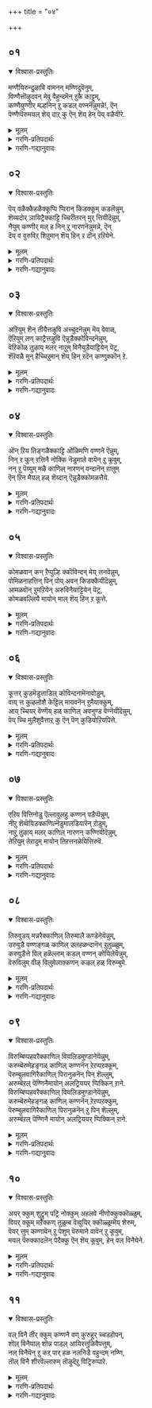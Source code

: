 +++
title = "०४"

+++

## ०१
<details open><summary>विश्वास-प्रस्तुतिः</summary>

मण्णैयिरुन्दुऴावि वामनन् मण्णिदुवॆनुम्,  
विण्णैत्तॊऴुदवन् मेवु वैहुन्दमॆन् ऱुकै काट्टुम्,  
कण्णैयुण्णीर् मल्हनिन् ऱु कडल् वण्ननॆन्नुमन्ने\!, ऎन्   
पॆण्णैप्पॆरुमयल् शॆय् दाऱ् कु ऎन् शॆय् हेन् पॆय् वळैयीरे.
</details>

<details><summary>मूलम्</summary>

मण्णैयिरुन्दुऴावि वामनन् मण्णिदुवॆनुम्,  
विण्णैत्तॊऴुदवन् मेवु वैहुन्दमॆन् ऱुकै काट्टुम्,  
कण्णैयुण्णीर् मल्हनिन् ऱु कडल् वण्ननॆन्नुमन्ने\!, ऎन्   
पॆण्णैप्पॆरुमयल् शॆय् दाऱ् कु ऎन् शॆय् हेन् पॆय् वळैयीरे.
</details>

<details><summary>गरणि-प्रतिपदार्थः</summary>

मण्णै = भूमियन्नु, इरुन्दु = बग्गि, तुऴावि = सवरि \(कैयिन्द\), वामनन् मण् इदु = इदु वामनन भूमि, ऎन्नुम् = ऎन्नुत्ताळॆ, विण्णै = आकाशक्कॆ, तॊऴुदु = कैमुगिदु, अवन् मेवु = अवनु नित्यवास माडुव, वैहुन्दम् ऎन् ऱु = वैकुण्ठ ऎन्दु, कैकाट्टुम् = तोरिसुत्ताळॆ \(कैचाचि\), कण्णै = कण्णन्नु, उळ् नीर् = ऒळगिन नीरु, मल् ह निन् ऱु = उक्कि हरियुवन्तॆ निन्तिरलु, कडल् वण्णन् ऎन्नुम् = कडलिन बण्णदवनु ऎन्नुत्ताळॆ, अन्ने = तायन्दिरे, ऎन् पॆण्णै = नन्न मगळन्नु \(मगळिगॆ\) पॆरुमयल् शॆय् दा ऱ् कु = दॊड्ड हुच्चियन्नु माडिदवरिगॆ, \(दॊड्ड हुच्चु हिडिसिदवरिगॆ\), ऎन् शॆय् हेन् = एनु माडलि, पॆय् वळैयीरे = कैयल्लि बळॆयन्नु धरिसिरुववरे. 
</details>

<details><summary>गरणि-गद्यानुवादः</summary>

बग्गि भूमियन्नु कैयिन्द सवरि, ’इदु वामनन भूमि’ ऎन्नुत्ताळॆ, आकाशक्कॆ कैमुगिद, अत्त कडॆ कैमाडि तोरिसुत्ता, ’अवनु नित्यवास माडुव वैकुण्ठ’ ऎन्नुत्ताळॆ. कण्णल्लि उक्किहरियुवन्तॆ नीरु निन्तिरलु, ’कडल् वण्ण’ ऎन्नुत्ताळॆ. कैयल्लि बळॆयन्नु धरिसिरुववरे, नन्न मगळिगॆ दॊड्ड हुच्चु हिडिसिदवरिगॆ एनु माडलि? 

ई तिरुवाय् मॊऴियल्लि आळ्वाररु मत्तॆ ’नायकि’ आगिद्दारॆ. तन्न नायकनन्नु कुरितु बगॆबगॆयागि स्मरिसुत्ताळॆ. कण्णॆदुरल्लि अवळिगॆ कण्डु बन्द याव होलुव वस्तुवादरू अवन \(भगवन्तन\) नॆनपन्नु मूडिसुत्तदॆ. 

नायकिय विचित्रवर्तनॆयन्नु कण्डु अवळ ’तायि’ \(नायकिगॆ ऒब्ब तायियिद्दाळॆम्ब भावनॆ\) मरुगुत्ताळॆ. तन्न मगळु ऎल्ला हॆङ्गळन्तॆ प्रापञ्चिक सुखदत्त योचनॆयन्नु हरिसुवुदिल्लवल्ल\! अप्रापञ्चिक रीतियल्लि अवळु नडॆदुकॊळ्ळुत्तिद्दाळल्ल\! अवळ आशॆपूर्णगॊळ्ळुवुदिल्लवल्ल\! ऎम्ब ई व्यथॆयन्नु आ”तायि’ इतर तायन्दिरॊडनॆ हेळिकॊण्डु विलपिसुत्ताळॆ. भगवद्विषयिक भावनॆगळिन्द तुम्बिद ई तिरुवाय् मॊऴि स्वारस्यपूर्णवागिदॆ. 

“मण्णैयिरुन्दु तुळावि वामनन् मण् ऎन्नुम्” – “नन्न मगळु नॆलवन्नु कैयिन्द सवरुत्ता, अदर बगॆगॆ विश्वासवन्नु तोरिसुत्ता, ’इदु वामन नॆल’ ऎन्नुत्ताळॆ”. इल्लि, वामन त्रिविक्रमावतारगळ भगवन्तन अद्भुतलीलॆयन्नु नॆनपिगॆ तरुत्तदॆ. दिव्यसुन्दरनाद वामनवटुवागि बलिचक्रवर्तिय यागशालॆगॆ भगवन्तनु बन्द. तन्न हॆज्जॆयल्लि मूरु हॆज्जॆगळ नॆलवन्नु बेडिद. दानवन्नु बलियिन्द पडॆदुकॊण्ड कूडले स्वामियु त्रिविक्रमनागि बॆळॆद. तन्न ऒन्दु हॆज्जॆयन्नु भूमिय तुम्ब विस्तरिसि, ’इदो ऒन्दु हॆज्जॆ आयितु’ ऎन्द. अन्दिनिन्द भूमियु भगवन्तन स्वत्ते ऎम्ब सत्यवन्नु तोरिसिकॊट्ट. 

“विण्णैत्तॊऴुदु अवन् मेवु वैहुन्दम् ऎन् ऱु कैकाट्टुवन्” ’नन्न मगळु आकाशक्कॆ कैमुगिदु, अत्त कडॆ कैचाचि, “अदु अवनिरुव वैकुण्ठ” ऎन्नुत्ताळॆ. भूमियू आकाशवू भगवन्तन सृष्टियाद पञ्चभूतगळन्नु सूचिसुवुदु. पञ्चभूतगळिन्दले जगत्तिन ऎल्ला वस्तुगळु सृष्टियादवु. ’नायकि’यू अष्टे\! ’नानू अवन सृष्टिये, अवन स्वत्ते’ ऎन्दु अवळ भावनॆ इरबहुदु. आकाशद दिक्किनल्ले, ऎन्दरॆ, मेलण दिक्किनल्लि ’परमपद’विदॆयॆन्नुत्तारॆ. ’नायकि’गॆ अदर नॆनपु बन्दिरबेकु. तानु तन्न प्रियनॊडनॆ सेरि आनन्दिसुव स्थळवे वैकुण्ठ \(परमपद\) ऎन्दु अवळ मनस्सिगॆ बन्दिरबेकु. अरितु, इल्लि परमपदद स्मरणॆ इदॆ. 

कण्णैयुण्णीर् मल् ह निन् ऱु कडल् वण्णनॆन्नुम्” – अवळु”कडल् वण्ण’ ऎन्दु तन्न नायकनन्नु स्मरिसिकॊळ्ळुत्ताळॆ. अवन नॆनपु बन्दागलॆल्ला, अवनन्नु स्मरिसिकॊण्डागलॆल्ला, अवळ कण्णुगळल्लि नीरु तुम्बि तुळुकुत्तदॆ. ऎष्टु बगॆयल्लि भगवन्तनन्नु कुरितु चिन्तिसिदरू अवन कृपॆ तनगॆ उण्टागलिल्लवल्ल ऎन्दु अवळ कॊरगु. अदन्नु सूचिसुवुदु आ कण्णीरु. 

तायि हेळुत्ताळॆ- कैगळल्लि बळॆगळन्नु धरिसिदवरे \(ऎन्दरॆ, सौभाग्यवतियरागि मक्कळन्नु पडॆदु संसारनडॆसुत्ता, जीवनद कष्टसुखगळन्नू दुःखसङ्कटगळन्नू अनुभविसि अरितवरु – इतर मातॆयरु\) नन्न मगळिगॆ बलवाद हुच्चु हिडिदिदॆ. अदु भगवद्विषयवाद हुच्चु, कण्डिरा\! अवळु नॆलवन्नु सवरुत्ता ’इदु वामनन नॆल’ ऎन्नुत्ताळॆ. आकाशक्कॆ कैमुगिदु, कैचाचि, ’अदु अवन परमपद’ ऎन्नुत्ताळॆ. अवन तिरुनामगळन्नु स्मरिसुत्ता, अवळ कण्णुगळल्लि नीरु तुम्बि तुळुकुत्तदॆ. हीगॆ, अवळिगॆ व्यामोहद हुच्चन्नु हिडिसिदवन विषयदल्लि नानेनु माडलि? 

पाशुरद उद्दक्कू भक्तिभाववन्नु हेळुत्तदॆ. उत्कटवागि भक्तियुळ्ळवनु ऒन्दु बगॆय ’हुच्चने’, अवनदु ’भक्तिय हुच्चु’ –’भगवन्तन हुच्चु’.

भगवन्तनु नमगॆ नीडिरुव ऎल्ला सौकार्यगळिगू नावु कृतज्ञरागि, अवनिगॆ नम्रतॆयिन्द ऎरगुत्ता, अवनन्नु ऎडॆबिडदन्तॆ स्मरिसुत्तिरुवुदे अवनल्लि भक्तिमाडुव रीति- ऎन्दु सूचिसलागिदॆ.
</details>


## ०२
<details open><summary>विश्वास-प्रस्तुतिः</summary>

पॆय् वळैक्कैहळैक्कूप्पि प्पिरान् किडक्कूम् कडलॆन्नुम्,  
शॆय्यदोर् ञायिट्रैक्काट्टि च्चिरीतरन् मुर् त्तियीदॆन्नुम्,  
नैयुम् कण्णीर् मल् ह निन् ऱु नारणनॆन्नुमन्ने, ऎन्  
दॆय् व वुरुविऱ् शिऱुमान् शॆय् हिन् ऱ दॊन् ऱऱियेने.
</details>

<details><summary>मूलम्</summary>

पॆय् वळैक्कैहळैक्कूप्पि प्पिरान् किडक्कूम् कडलॆन्नुम्,  
शॆय्यदोर् ञायिट्रैक्काट्टि च्चिरीतरन् मुर् त्तियीदॆन्नुम्,  
नैयुम् कण्णीर् मल् ह निन् ऱु नारणनॆन्नुमन्ने, ऎन्  
दॆय् व वुरुविऱ् शिऱुमान् शॆय् हिन् ऱ दॊन् ऱऱियेने.
</details>

<details><summary>गरणि-प्रतिपदार्थः</summary>

पॆय् वळैक्कै = तॊट्ट बळॆगळ कैगळन्नु, कूप्पि = जोडिसि \(अञ्जलि माडि\), पिरान् = परमोपकारियु, किडक्कूम् = पवडिसुव, कडल् = कडलु, ऎन्नुम् = ऎन्नुत्ताळॆ, शॆय्यदु = सुन्दरवाद \(कॆम्बण्णद\), ओर् = साटियिल्लद, ञायिट्रै काट्टि = सूर्यनन्नु तोरिसि, शिरीतरन् मूर् त्ति = श्रीधरन मूर्तियु, ईदु ऎन्नुम् = इदे ऎन्नुत्ताळॆ, नैयुम् = बाडि होगुत्ताळॆ \(कॊरगुत्ताळॆ\), कृशहॊन्दुत्ताळॆ, कण् नीर् मल् हि = कण्णल्लि तुळुकुवन्तॆ नीरु निन्तु, नारणन् ऎन्नुम् = नार्‍आयण, ऎन्नुत्ताळॆ, अन्ने = तायन्दिरॆ, ऎन् दॆय् वम् = नन्न देवतॆये आदवळु, उरुविल् = रूपदल्लि शिरुमान् = ऎळॆयहरॆयद जिङ्कॆयन्तिरुववळु, शॆय् हिन् ऱदु = माडुत्तिरुवुदु, ऒन् ऱु = स्वल्पवू, अऱियेने = तिळिदुकॊळ्ळलारॆनल्ल. 
</details>

<details><summary>गरणि-गद्यानुवादः</summary>

तॊट्ट बळॆगळ कैगळन्नु जोडिसि, अञ्जलिमाडि, ’परमोपकारियु पवडिसुव कडलु’ ऎन्नुत्ताळॆ. सुन्दरवाद कॆम्बण्णद सूर्यनन्नु तोरिसि, श्रीधरनमूर्ति इदे ऎन्नुत्ताळॆ. बाडि कृशगॊळ्ळुत्ताळॆ, कण्णल्लि तुळुकुवन्तॆ नीरु निल्ललु, नारायण ऎन्नुत्ताळॆ, तायन्दिरे, नन्न देवतॆये अवळु, रूपदल्लि, ऎळॆय हरॆयद जिङ्कॆयन्तॆ इरुववळु माडुत्तिरुवुदु स्वल्पवू अरियलारॆनल्ल\!

हिन्दिन पाशुरद विषयवन्नु इल्लि मुन्दुवरिसलागिदॆ. 

तायि हेळुत्ताळॆ- मातॆयरे, नन्न मगळु पाल्गडलन्नु स्मरिसिदाग, परमभक्तियिन्द कैमुगियुत्ताळॆ. ’परमोपकारियाद भगवन्तनु अनन्तनन्नु हासुगॆयागि माडिकॊण्डु पवडिसुव स्थळ अदु’ ऎन्नुत्ताळॆ. अवन दिव्यमङ्गळ विग्रहवन्नु अदु नॆनपिगॆ तरुत्तदॆयेनो\! तन्न नायकनिगागि बाडि बसवळियुत्ताळॆ. ’नारायण’ ऎन्दु मुन्तागि अवन नामवन्नु नॆनॆयुवागलॆल्ला अवळ कण्णुगळल्लि नीरु तुम्बि तुळुकुत्तदॆ. रूपदल्लि अवळु देवतॆयॆ\! जिङ्कॆय कण्णुगळन्तिरुव अवळ कण्णुगळे साकु, अवळ सॊबगन्नु हॆच्चिसुवुदक्कॆ. इन्थ ऎळॆय हरॆयद हुडुगियु माडुत्तिरुवुदु एनॆन्दागलि, एकॆ अवळु हागॆ ऎन्दागलि ननगॆ स्वल्पवू अर्थवागुवुदिल्लवल्ल\! 

भक्तन नडॆ, नुडि ऎल्लवू विलक्षण. प्रापञ्चिकदल्लि इळिय मुळुगिदवरिगॆ भक्तन रीति अर्थवागुवुदादरू हेगॆ? 

भगवन्तनन्नु नॆनपिगॆ तरुव विषयगळागलि, वस्तुगळागलि भक्तनिगॆ प्रियवादवु. अवुगळन्नु नोडि आनन्दिसुत्ता, अवुगळन्नु कुरितु हेळुत्ता, कीर्तिसुत्ता भक्तनु काल कळॆयुवुदु.
</details>


## ०३
<details open><summary>विश्वास-प्रस्तुतिः</summary>

अऱियुम् शॆन् तीयैत्तऴुवि अच्चुदनॆन्नुम् मॆय् वेवाळ्,  
ऎऱियुम् तण् काट्रैत्तऴुवि ऎन्नुडैक्कोविन्दनॆन्नुम्,  
वॆऱिकॊळ् तुऴाय् मलर् नाऱुम् विनैयुडैयाट्टियेन् पॆट्र,  
शॆऱॆवळै मुन् हैच्चिऱुमान् शॆय् हिन् ऱदॆन् कण्णुक्कॊन् ऱे.
</details>

<details><summary>मूलम्</summary>

अऱियुम् शॆन् तीयैत्तऴुवि अच्चुदनॆन्नुम् मॆय् वेवाळ्,  
ऎऱियुम् तण् काट्रैत्तऴुवि ऎन्नुडैक्कोविन्दनॆन्नुम्,  
वॆऱिकॊळ् तुऴाय् मलर् नाऱुम् विनैयुडैयाट्टियेन् पॆट्र,  
शॆऱॆवळै मुन् हैच्चिऱुमान् शॆय् हिन् ऱदॆन् कण्णुक्कॊन् ऱे.
</details>

<details><summary>गरणि-प्रतिपदार्थः</summary>

अऱियुम् = तिळिवळिकॆगॆ बरुव, शॆम् तीयै = कॆम्पनॆय बॆङ्कियन्नु, तऴुवि = \(कैयिन्द\) सवरि, अच्चुदन् ऎन्नुम् = ’अच्युत’ ऎन्नुत्ताळॆ, मॆय् = मैयॆल्ल, वेवाळ् = बॆन्दु होगुत्तिद्दाळॆ, ऎऱयुम् = बीसुव, तण् काट्रै = तङ्गाळियन्नु, तऴुवि = सवरि, ऎन्नुडै = नन्न, कोविन्दन् ऎन्नुम् = गोविन्द ऎन्नुत्ताळॆ, वॆऱिकॊळ् = परिमळ तुम्बिद, तुऴाय् मलर् = तुलसिय हूगळु, नाऱुम् = सुवासनॆयिन्द तुम्बिरुत्तदॆ अवळल्लि, विनैयुडैयाट्टियेन् = पापगळन्नुळ्ळ नानु, पॆट्र = पडॆद, शॆऱिवळै मुन् है = तुम्बिद बळॆगळ मुङ्गैय, शिऱुमान् = ऎळॆय जिङ्कॆयन्थवळु, शॆय् हिन् ऱदु= माडुत्तिरुवुदु, ऎन् कण्णुक्कु = नन्नकण्णिगॆ, ऒन् ऱॆ = ऒन्दे? \(ऎरडे?\) 
</details>

<details><summary>गरणि-गद्यानुवादः</summary>

तिळिवळिकॆगॆ बरुव सुडुव बॆङ्कियन्नु कैयिन्द सवरुत्ता ’अच्चुत’ ऎन्नुत्ताळॆ. मैयल्लि \(ताने\) बॆन्दु होगुत्तिद्दाळॆ. बीसुव तङ्गाळियन्नु कैयिन्द सवरुत्ता ’नन्न गोविन्द’ ऎन्नुत्ताळॆ. परिमळ तुम्बिद तुलसिय हूगळु अवळल्लि सुवासनॆयिन्द तुम्बिदॆ. पापगळन्नुळ्ळ नानु पडॆद, तुम्बिद कैबळॆगळ मुङ्गैय ऎळॆय जिङ्कॆयन्थवळु माडुत्तिरुवुदु नन्न कण्णिगॆ ऒन्दे? 

’बॆङ्किगॆ सुडुवुदु स्वभाव’, ’तङ्गाळिगॆ हितवागि बीसुवुदु स्वभाव’ – आदरॆ इवु परस्पर विरुद्धवादवु. नायकिगॆ इवु ऎरडू हितवागि, भगवन्तन \(तन्न नायकिन\) नॆनपन्नु तरुत्तवॆ. 

’मॆय् वेवाळ्’ – नायकिय देह, भगव्न्तन अगलिकॆयिन्द बॆन्दु बसवळियुत्तदॆ. 

“शॆऱिवळै मुन् हैच्चिऱुमान्” – नायकिय मुङ्गैगळ तुम्ब बळॆगळु. ऎळॆय जिङ्कॆयन्तॆ अवळू तुम्ब चञ्चल विशालवू सुन्दरवू चपलतॆयन्नुळ्ळ कण्णुगळन्नुळ्ळवळु. 

“शॆय् हिन् ऱदु ऎन् कण्णुक्कु ऒन् ऱे” – अवळु माडुत्तिरुव, भगवन्तनन्नु बयसि माडुत्तिरुव, कॆलसगळु ऒन्दे ऎरडे? नन्न कण्ण मुन्दॆ ऎष्टो नडॆयुत्तिरुत्तवॆ. अवुगळन्नॆल्ला कुरितु नानु हेळलार्‍ऎनल्ल. 

तायि हेळुत्ताळॆ- सुडुव बॆङ्कि नन्न मगळिगॆ हितवागिरुत्तदॆ. अदन्नु तन्न कैयिन्द सवरुत्ता ’अच्युता’ \(नाशविल्लदवने\) ऎन्नुत्ताळॆ. बीसुव तङ्गाळियन्नु सवरुत्ता ’नन्न गोविन्द’ ऎन्नुत्ताळॆ. अवळु भगवन्तनिगॆ इष्टवाद परिमळ पूर्णवाद तुलसिय वासनॆ तुम्बिरुत्तदॆ. अवळु तन्नमुङ्गैगळल्लि तुम्ब बळॆयन्नु तॊट्टिद्दाळॆ. ऎळॆय जिङ्कॆयन्तॆ अवळु चञ्चलळागिद्दाळॆ. तायन्दिरे, नन्न कण्ण मुन्दॆ अवळु माडुव कॆलस ऒन्दे ऎरडे? अवुगळन्नु ऎष्टॆन्दु हेळलि\! भगवन्तनिगागि अवळु मैसॊरगि बाडुत्तिद्दाळल्ल.

यारु भिन्नस्वभावद वस्तुगळन्नु ऒन्दे बगॆयल्लि भाविसिकॊळ्ळूवरो अवरन्नु ’स्थितप्रज्ञ’ ऎन्नुत्तारॆ. मनस्सु अवरिगॆ निलुकडॆयल्लिरुत्तदॆ. अवरु भगवन्तनिगॆ तुम्ब समीप.
</details>


## ०४
<details open><summary>विश्वास-प्रस्तुतिः</summary>

ऒन् ऱिय तिङ्गळैक्काट्टि ऒळिमणि वण्णने ऎन्नुम्,  
निन् ऱ कुन् ऱत्तिनै नोक्कि नॆडुमाले वायॆन् ऱु कूवुम्,  
नन् ऱु पॆय्युम् मऴै काणिल् नारणन् वन्दानॆन् ऱालुम्  
ऎन् ऱिन मैयल् हळ् शॆय्दान् ऎन्नुडैक्कोमळत्तैये.
</details>

<details><summary>मूलम्</summary>

ऒन् ऱिय तिङ्गळैक्काट्टि ऒळिमणि वण्णने ऎन्नुम्,  
निन् ऱ कुन् ऱत्तिनै नोक्कि नॆडुमाले वायॆन् ऱु कूवुम्,  
नन् ऱु पॆय्युम् मऴै काणिल् नारणन् वन्दानॆन् ऱालुम्  
ऎन् ऱिन मैयल् हळ् शॆय्दान् ऎन्नुडैक्कोमळत्तैये.
</details>

<details><summary>गरणि-प्रतिपदार्थः</summary>

ऒन् ऱिय = परिपूर्णनाद, तिङ्गळै काट्टि = चन्द्रनन्नु तोरिसि, ऒळि मणि वण्णने = हॊळॆयुव नीलरत्नद बण्णदवने, ऎन्नुम् = ऎन्नुत्ताळॆ, निन् ऱ = ऎत्तरवागि निन्तिरुव, कुन् ऱत्तिनै = बॆट्टवन्नु, नोक्कि = नोडि, नॆडुमाले वा = सर्वेश्वरने बा, ऎन् ऱु कूवुम् = ऎन्दु कूगि करॆयुत्ताळॆ, नन् ऱुपॆय्युम् = चॆन्नागि सुरियुव, मऴै काणिल् = मळॆयन्नु कण्डरॆ, नारणन् = नारायणने, वन्दान् = बन्दनु, ऎन् ऱ = ऎन्दु, आलुम् = आलापिसुत्ताळॆ \(कूगुत्ताळॆ\), ऎन् ऱु = याव दिन, इनमैहळ् = इन्थ मङ्कुबूदियन्नु, शॆय् दान् = माडिदनु. ऎन्नुडै कोमळत्तैये = नन्न कोमलळादवळन्ने.
</details>

<details><summary>गरणि-गद्यानुवादः</summary>

पूर्णचन्द्रनन्नु तोरिसि ’हॊळॆयुव नीलरत्नद बण्णदवने’ ऎन्नुत्ताळॆ, ऎत्तरवागि निन्तिरुव बॆट्टवन्नुनोडि ’सर्वेश्वरने बा’ ऎन्दु कूगि करॆयुत्ताळॆ. चॆन्नागि सुरियुव मळॆयन्नु कण्डरॆ, ’नारायणने बन्दनु’ ऎन्दु आलापिसुत्ताळॆ. नन्न ई कोमलळन्नु याव दिन इन्थ मङ्कुबूदि माडिदनो? 

प्रकृतियल्लि सूर्य, चन्द्र, तारॆगळु, तम्म विलक्षणवाद हॊळपिनिन्द, मिनुगुविकॆयिन्द आकर्षकवादवु. ऎत्तरवागि निन्तिरुव बॆट्ट तन्न निलुविनिन्दले आकर्षकवादद्दु. चॆन्नागि, बिरुसागि, सुरियुव मळॆयु चेतनर मनस्सिगॆ हितवन्नू आह्लादवन्नू तरुवन्थ विलक्षणगुणवुळ्ळद्दु. चन्द्रसूर्यादिगळु भगवन्तन हॊळॆयुव स्वरूपवन्नु तोरिसिदरॆ, \(बॆळगिसिदरॆ\), ऎत्तरवाद बॆट्टवु भगवन्तन त्रिविक्रमावतारद स्वरूपवन्नु तोरिसुवुदु. सुरियुव बिरुसु मळॆ भगवन्तन पूर्णकृपॆयु तन्न सृष्टिय मेलॆ हेगॆ ऎडॆबिडदन्तॆ हरिदुबरुत्तिरुवुदु ऎम्बुदन्नु सूचिसुवुदु. हीगॆये प्रकृतियल्लि विलक्षणवागि कण्डु बरुव ऎल्ला वस्तुगळू भगवन्तन ऒन्दल्ल ऒन्दु गुणवन्नु, रूपवन्नु, स्वभाववन्नु तिळियपडिसुवुदु. आद्दरिन्द अन्थ वस्तुगळु भक्तनिगॆ तुम्ब आकर्षकवागि कण्डुबरुवुदु. 

तायि हेळुत्ताळॆ. सुकुमारियाद नन्न मगळु प्रकृतियल्लि कण्डु बरुव विलक्षण वस्तुगळु भगवन्तनन्ने नॆनपिगॆ तरुत्तवॆ ऎन्नुत्ताळॆ. पूर्णचन्द्रनन्नु नोडिदाग “हॊळॆयुव नीलरत्नद बण्णद स्वामियु अदो अल्लिद्दानॆ” ऎन्नुत्ताळॆ. ऎत्तरवागि निन्तिरुव बॆट्टवन्नु नोडिदाघ, ’सर्वरक्षकनाद भगवन्त’ ऎन्नुत्ताळॆ. चॆन्नागि सुरियुव मळॆयन्नु कण्डाग ’सर्वेश्वरनाद नारायणने परमपददिन्द इळिदु बन्दनु” ऎन्नुत्ताळॆ. हीगॆल्ला अवनिगागि आलापिसुवन्तॆ मङ्कुबूदियन्नु अवळ नायकनु अदॆन्दु चॆल्लिदनो काणॆनल्ल\!” 

भक्तनिगॆ यावुदु प्रियवो आकर्षकवो अदॆल्ल प्रापञ्चिकनिगॆ विचित्रवादद्दु. भक्तन नडॆनुडिय विषयवू अष्टॆ.
</details>


## ०५
<details open><summary>विश्वास-प्रस्तुतिः</summary>

कोमळवान् कन् ऱैप्पुल्हि क्कॊविन्दन् मेय् त्तनवॆन्नुम्,  
पोमिळनाहत्तिन् पिन् पोय् अवन् किडक्कैयीदॆन्नुम्,  
आमळवॊन् ऱुमऱियेन् अरुविनैयाट्टियेन् पॆट्र,  
कोमळवल्लियै मायोन् माल् शॆय् हिन् ऱ कूत्ते.
</details>

<details><summary>मूलम्</summary>

कोमळवान् कन् ऱैप्पुल्हि क्कॊविन्दन् मेय् त्तनवॆन्नुम्,  
पोमिळनाहत्तिन् पिन् पोय् अवन् किडक्कैयीदॆन्नुम्,  
आमळवॊन् ऱुमऱियेन् अरुविनैयाट्टियेन् पॆट्र,  
कोमळवल्लियै मायोन् माल् शॆय् हिन् ऱ कूत्ते.
</details>

<details><summary>गरणि-प्रतिपदार्थः</summary>

कोमळम् = कोमलवागि बॆळॆदिरुव \(ऎळॆय\), वान्= सुन्दरवाद, कन् ऱै = करुगळन्नु \(करुवन्नु\), पुल्हि = मैसवरि, कोविन्दन् मेय् त्तन = गोविन्दनु मेयिसिदवु, ऎन्नुम् = ऎन्नुत्ताळॆ, पोम् = हरिदुहोगुव, इळनाहत्तिन् = ऎळॆय नागद \(सर्पद\), पिन् पोय् = हिन्दॆ होगि, अवन् = अवनु \(तन्न नायकनु\), किडक्कै = पवडिसुवुदु, ईदु = इदु, ऎन्ऱाळ् = ऎन्नुत्ताळॆ, आम् = आगुव, अळवु = रीति, ऒन् ऱुम् = स्वल्पवू, अऱियेन् = तिळियॆनु, अरु विनैयाट्टियेन् = क्रूरपापगळन्नुमाडिदवळाद नानु, पॆट्र = हडॆद, कोमळम् वल्लियै= कोमलवागि बॆळॆद बळ्ळियन्नु \(बळ्ळियन्तॆ कोमलवाघि बॆळॆदवळन्नु\), मायोन् = मायगारनु \(आश्चर्यकारियु\), माल् शॆय् हिन् ऱ = मोहगॊळिसुव, कूत्ते = कुणिदाटवे. \(कुणिदाटवन्ने\). 
</details>

<details><summary>गरणि-गद्यानुवादः</summary>

कोमलवागि बॆळॆदिरुव सुन्दरवाद ऎळॆगरुवन्नुतडवि, ’गोविन्दनु मेयिसिदवु’ ऎन्नुत्ताळॆ. हरिदुहोगुव ऎळॆयनागद हिन्दॆ होगि ’अवनु \(तन्न नायकनु\) पवडिसुवुदु इदु’ ऎन्नुत्ताळॆ. आगुव रीतियन्नु स्वल्पवू अरियॆनु. क्रूरपापगळन्नु माडिदवळाद नानु हडॆद बळ्ळियन्तॆ कोमलवागि बॆळॆदवळन्नु मायगारन मोहगॊळिसुव कुणिदाटवन्ने. 

“कोमळवान् कन् ऱै पुल् हि’ कोविन्दन् मेय् त्तन’ वॆन्नुम्” – भगवन्तनु श्रीकृष्णनागि अवतरिसि, नन्दगोकुलदल्लि बॆळॆयुत्तिद्दाघ, अल्लिन गोवळ बालकरॊडगूडि, तानू दनकरुगळन्नु हिम्बालिसि, अवुगळन्नु मेयिसलु काडिगॆ होगुत्तिद्दनु. याव करुवन्नु ’नायकि’ नोडिदरू अवळिगॆ श्रीकृष्णन नॆनपु बरुत्तिद्दद्दरिन्द अदन्नु अवळु तडवि, मुद्दु माडुत्तिद्दळु. आ मूलक तन्नपरियतमनिगॆ तानु सल्लिसुव प्रेमवन्नु सूचिसुत्तिद्दळु. 

“पोमिळनाहत्तिन् पि पोय् अवन् किडक्कै ऎन् ऱाळ्” – हावु कण्णिगॆ बिद्द कूडले, अदु भगवन्तन नॆनपन्नु तरुत्तित्तु. भगवन्तनिगॆ हावु\(शेषनु\) हासुगॆयाद्दरिन्द, हावन्नु कण्डाग अदक्कू तक्क गौरववन्नु कॊडुत्ताळॆ. 

“आमळवॊण् ऱुम् अऱियेन्” – नायकिय तायि हीगॆल्ला हेळिकॊळ्ळुत्ताळॆ. तन्न ऎळॆय यौवनद मगळु चित्रविचित्रवागि वर्तिसुवुदन्नु कण्डु अवळॆन्नुत्ताळॆ, याव समयदल्लि इवळिगॆ एनागुवुदो ननगॆ तिळियदल्ल\!  

तायि हेळुत्ताळॆ- तायन्दिरे, नन्नमगळ विचित्रवर्तनॆयन्नु एनॆन्दु हेळलि. सॊम्पागि बॆळॆदिरुव ऎळॆगरुगळन्नु कण्डकूडले, अवळु अवुगळन्नु हिडिदु, कत्तु मैसवरि, मुद्दुमाडुत्ताळॆ. मत्तु ’गोविन्दन मेयिसिदवु इवु’ ऎन्नुत्ताळॆ. हरिदुहोगुत्तिरुव हावन्नु कण्डाग, अदन्नु हिम्बालिसि होगुत्ताळॆ. मत्तु ’अदु भगवन्तन हासुगॆ’ ऎन्नुत्ताळॆ. इन्नु मुन्दॆ अवळिगॆ एनागुवुदो अवळु हेगॆ नडॆदुकॊळ्ळुत्ताळो ननगॆ तिळियदल्ल. अवळिगॆ मोडिहाकिद मायगारन आट हेगिदॆ कण्डिरा.

भगवन्तनन्नु नॆनपिगॆ तरुव याव वस्तुवन्नु कण्डरू भक्तन मनस्सु उद्वेगगॊळ्ळुत्तदॆ.
</details>


## ०६
<details open><summary>विश्वास-प्रस्तुतिः</summary>

कूत्तर् कुडमॆडुत्ताडिल् कोविन्दनामॆनावोडुम्,  
वाय् त्त कुऴलोशै केट्टिल् मायवनॆन् ऱुमैयाक्कुम्,  
आय् च्चियर् वॆण्णॆय् हळ् काणिल् अवनुण्ड वॆण्नॆयीदॆन्नुम्,  
पेय् च्चि मुलैशुवैत्ताऱ् कु ऎन् पॆण् कुडियोऱियपित्ते.
</details>

<details><summary>मूलम्</summary>

कूत्तर् कुडमॆडुत्ताडिल् कोविन्दनामॆनावोडुम्,  
वाय् त्त कुऴलोशै केट्टिल् मायवनॆन् ऱुमैयाक्कुम्,  
आय् च्चियर् वॆण्णॆय् हळ् काणिल् अवनुण्ड वॆण्नॆयीदॆन्नुम्,  
पेय् च्चि मुलैशुवैत्ताऱ् कु ऎन् पॆण् कुडियोऱियपित्ते.
</details>

<details><summary>गरणि-प्रतिपदार्थः</summary>

कूत्तर् = कुणितवाडुववरु, कुडम् = कॊडवन्नु, ऎडुत्तु = ऎत्ति \(ऎसॆदु\), आडिल् = आडिदरॆ, कोविन्दन् आम् =गोविन्दने हौदु \(गोविन्दन सॊबगु\), ऎना = ऎन्नुत्ता, ओडुम् = ओडुत्ताळॆ, वाय् त्त = नुडिसिद \(श्रेष्ठवाद\), कुऴल् ओशै = कॊळलिन ध्वनियन्नु, केट्टिल् = केळिदरॆ, मायवन् आश्चर्यकारि, ऎन् ऱु = ऎन्दु, मैयाक्कुम् = व्यामोहगॊळ्ळुत्ताळॆ, आय्च्चियर् = गॊल्लतियर, वॆण्णॆय् हळ् काणिल् = बॆण्णॆगळन्नु कण्डरॆ, अवन् उण्डवॆण्णॆय् = अवनु \(भगवन्तनु\) उण्डबॆण्णॆ, ईदु ऎन्नुम् = इदु ऎन्नुत्ताळॆ, पेय् च्चि = राक्षसिय, मुलै शुवैत्ताऱ् कु = मॊलॆयन्नुण्डवनिगॆ, ऎन् = नन्न, पॆण् कॊडि = नन्न मगळॆम्ब बळ्ळियु \(बळ्ळियन्तॆ कोमलळाद नन्न मगळु\), एऱिय = हच्चिकॊण्ड, पित्तु ए = हुच्चे अल्लवे \(हुच्चु, एनाश्चर्य\!\) 
</details>

<details><summary>गरणि-गद्यानुवादः</summary>

कॊडद कुणितवन्नाडुववरु कॊडवन्नु ऎत्ति ऎसॆदु आडिदरॆ, ’गोविन्दन सॊबगु’ ऎन्नुत्ता ओडुत्ताळॆ. नुडिसिद \(श्रेष्ठवाद\) कॊळलिन ध्वनियन्नु केळिदरॆ “आश्चर्यकारि’ ऎन्दु व्यामोहगॊळ्ळुत्ताळॆ. राक्षसिय मॊलॆयन्नुण्डवनिगॆ बळ्ळियन्तॆ कोमलळाद नन्न मगळु हच्चिकॊण्ड हुच्चु\! एनाश्चार्य\! 

ई पाशुरदल्लि भगवन्तन श्रीकृष्णावतारद आश्चर्यकर बालचेष्टिगळन्नु सुन्दरवाद रीतियल्लि स्मरिसिकॊळ्ळलागुत्तदॆ. 

“कूत्तर् कुडमॆडुत्ताडिल्...........” कॊडद कुणितदवरु ऊरिगॆ बन्दु, अवर चळकवन्नु, नैपुण्यवन्नु तोरिसि कुणिदाडुत्तिद्दरॆ, ’नायकि’गॆ बालकृष्णन नॆनपु तप्पदॆ बरुत्तित्तु. कूडले ’गोविन्दन सॊबगु’ ऎन्नुत्ता अल्लिगॆ ओडुत्तिद्दळु. गोविन्दन कॊडद कुणितद सॊबगु इल्लि कण्डुबरुवुदो इल्लवो ऎम्ब आशॆयिन्द अदन्नु नोडि नलियलु. 

“वाय् त्त कुऴलोशैकेट्टल्............” इम्पाद कॊळलिन नादवु ’नायकि’य किविगॆ बिद्दकूडले श्रीकृष्णन कॊळलिन नादद नॆनपु बरुत्तित्तु. कूडले अवळु ’मायकारि’ ऎन्दु उद्गरिसुत्तिद्दळु. आ मायकारिय कॊळलिन नादवे अल्लवे गोकुलद गॊल्ल युवतियरन्नु अवन बळिगॆ आकर्षिसुत्तिद्दद्दु\! तम्मतम्म मनॆमठगळन्नू कॆलस कार्यगळन्नू मरॆतु अवनॊडनॆ आनन्ददिन्द कालकळॆयुत्तिद्दद्दु? 

“आय् च्चियर् वॆण्णॆय् हळ् काणिल्.............” ’नायकि’य कण्णिगॆ बॆण्णॆहॊत्तु तरुवुदु बिद्दितॆन्दरॆ, कूडले अवळु श्रीकृष्णन नॆनपु माडिकॊळ्ळुत्तिद्दळु. बालकृष्णनु नन्दगोकुलदल्लि गॊल्लतियर मनॆगळल्लि भद्रवागि इट्टिद्द बॆण्णॆयन्नु कद्दुतिन्नुवुदु? मत्तु मारुवुदक्कागि बॆण्णॆयन्नु हॊत्तु होगुव गॊल्लतियरन्नु अड्डगट्टि, अवर बॆण्णॆयन्नुण्डु आनन्दिसुवुदू अवळ नॆनपिगॆ बरुत्तित्तु. कूडले अवळु ’अवनुण्ड बॆण्णॆ इदु’ ऎन्नुत्तिद्दळु. भगवन्तनु आरोहिसि मिक्क प्रसाडवाद बॆण्णॆ इदु ऎम्बन्तॆ. 

“पेय् च्चि मुलै शुवैत्ताऱ् कु................”, इदु श्रीकृष्णनु ऎरडु तिङ्गळ ऎळॆगूसागिद्दाग नडॆसिद महाद्भुत \(आश्चर्यकर\) प्रसङ्ग. कंसनु तनगॆ शत्रुवागि ऎल्लियो बॆळॆयुत्तिद्द कूसन्नु हुडुकि कॊल्लिसबेकॆन्दु हवणिसि, पूतनि ऎम्ब राक्षसियन्नु कळुहिसिदनु. अवळु नन्दगोकुलक्कॆ बन्दळु. आकर्षकनाद श्रीकृष्णनन्नु कण्डळु. ऎळॆय मक्कळन्नॆल्ला कॊल्लुवुदे अवळ कॆलसवागित्तष्टॆ. तायि यशोदॆ इल्लद वेळॆयन्नु हॊञ्चि, तानु अवळन्तॆ वेषवन्नु मरॆसिकॊण्डु, कपट प्रेमदिन्द मगुवन्नॆत्तिकॊण्डु, तन्न विषद हालन्नूडिसिदळु. मगुवाद कृष्णनु अदन्नु आनन्ददिन्द कुडियुत्ता, अदरॊडनॆ अवळ प्राणवन्नू हीरिबिट्टनु. अनन्तर अल्लिगॆ बन्द यशोदॆगॆ मगुविन मग्गुलल्लि सत्तुबिद्दिद्द राक्षसियन्नु कण्डु भयाश्चर्यगळादवु. इन्थ अद्भुतकारियाद भगवन्तनु ’नायकि’गॆ व्यामोहद हुच्चुहिडिसिरुवुदु एनाश्चर्य\! 

तायि हेळुत्ताळॆ- तायन्दिरे, कॊडद कुणितदवरु बन्दु, कॊडवन्नु बगॆबगॆयागि बीसि आडुत्ता इरुवुदन्नु कण्डरॆ, नन्न मगळु ’गोविन्दन सॊबगु’ ऎन्दु आरॆ नुडियुत्ताळॆ. इम्पाद कॊळलिन नादवन्नु केळिद कूडले “आश्चर्यकारि’ \(इदरिन्दले अल्लवे ऎल्लरन्नू मोहगॊळिसिद्दु\) ऎन्नुत्ताळॆ. गॊल्लतियरु हॊत्तु तरुव बॆण्णॆयन्नु कण्डरॆ,”अवनु उण्ड बॆण्णॆ इदु’ \(अवनु उण्डु नमगागि उळिसिरुव प्रसाद\) ऎन्नुत्ताळॆ. राक्षसिय बळि विषद हालन्नु कुडिदु अवळन्ने कॊन्दु हाकिद आश्चर्यकारियल्लि इवळु हच्चिकॊण्डिरुव हुच्चु ऎन्थाद्दु कण्डिरा\!
</details>


## ०७
<details open><summary>विश्वास-प्रस्तुतिः</summary>

एऱिय पित्तिनोडु ऎल्लावुलहु कण्णन् पडैप्पॆन्नुम्,  
नीऱु शॆव्वॆयिडक्कणिल्नॆडुमालडियारॆन् ऱोडुम्,   
नाऱु तुऴाय् मलर् काणिल् नारणन् कण्णियीदॆन्नुम्,  
तेऱियुम् तेऱादुम् मायोन् तिऱत्तनळेयित्तिरुवॆ.
</details>

<details><summary>मूलम्</summary>

एऱिय पित्तिनोडु ऎल्लावुलहु कण्णन् पडैप्पॆन्नुम्,  
नीऱु शॆव्वॆयिडक्कणिल्नॆडुमालडियारॆन् ऱोडुम्,   
नाऱु तुऴाय् मलर् काणिल् नारणन् कण्णियीदॆन्नुम्,  
तेऱियुम् तेऱादुम् मायोन् तिऱत्तनळेयित्तिरुवॆ.
</details>

<details><summary>गरणि-प्रतिपदार्थः</summary>

एऱिय = हॆच्चिद, पित्तिनॊडु = व्यामोहदिन्द \(हुच्चिनिन्द\), ऎल्ला उलहु = ऎल्ला लोकगळू, कण्णन् पडैप्पु = अत्याकर्षकनु \(श्रीकृष्ण पडॆदद्दु, ऎन्नुम् = ऎन्नुत्ताळॆ, नीऱु= भस्मवन्नु, शॆव्वे = उद्दनागि \(नेरवागि\), इड काणिल् = इडुवुदन्नु कण्डरॆ, नॆडुमाल् आदियार् = सर्वेश्वरन भक्तरु, ऎन् ऱु = ऎन्दु, ओडुम् \(अवरिगॆ ऎरगुवुदक्कॆ\) ओडुत्ताळॆ, नाऱु = परिमळिसुव, तुऱाय् मलर् काणिल् तुलसिय हूवन्नु कण्डरॆ, नार्‍अणन् कण्णि = नारायणन हार्‍अ, ईदु ऎन्नुम् = इदु ऎन्नुत्ताळॆ, तेऱियुम् = \(हुच्चु\) इळिदागलू, तेऱादुम् = इळियदॆ इद्दरू, मायोन् शिऱत्तिनळे = मायकारिय सम्बन्धवळे, इतिरुवे = ई लक्ष्मीदेवियन्थवळु \(पवित्रळाद इवळु\). 
</details>

<details><summary>गरणि-गद्यानुवादः</summary>

हॆच्चिद व्यामोहदिन्द ऎल्ला लोकगळू अत्याकर्षनु पडॆदवु’ ऎन्नुत्ताळॆ. भस्मवन्नु नेरवागि इडुवुदन्नु कण्डकूडले ’सर्वेश्वरन भक्तरु’ ऎन्दु अवर बळिगॆ ओडुवळु. परिमळिसुव तुलसिय हूवन्नु कण्डरॆ ’इदु नारायणन हार’ ऎन्नुत्ताळॆ. \(अवळ हुच्चु\) इळिदागलू इळियदागलू पवित्रळाद इवळु मायकारिय सम्बन्धदवळे. 

“एऱिय पित्तिनॊडु..........................ऎन्नुम्” – भगवद्विषयवाद व्यामोहवन्नु ’पित्तु’ \(हुच्चु\) ऎन्नलागिदॆ. ई हुच्चु हॆच्चिदाग, ’ऎल्ला सृष्टियू भगवन्तनदे – ऎल्ला लोकगळु भगवन्तन स्वत्ते’ ऎन्नुत्ताळॆ.

“नीऱु शॆव्वे काणिल्...........................ओडुम्” – इदु ऎरडु बगॆय भस्मधारिगळन्नु सूचिसुत्तदॆ. भस्मवन्नु अड्डलागि हणॆय मेलॆ धरिसुववरु ऒन्दु बगॆयवरु. अदन्ने उद्दनागि ऎन्दरॆ हणॆगॆ नेरवागि धरिसुववरु इन्नॊन्दु बगॆ. मॊदल बगॆयवरु विष्णुभक्तरल्ल. ऎरडनॆयवरु विष्णुभक्तरु. आद्दरिन्द, आळ्वाररिगॆ विष्णुभक्तर बगॆगॆ व्यामोह. भगवन्तन भक्तरन्नु ’भागवत’रु ऎन्नलागुत्तदॆ. भगवन्तन सेवॆयल्लि तॊडगुवुदु ऎष्टु ऒळ्ळॆयदो, अष्टे फलदायकवादद्दु भागवतर सेवॆ ऎम्बुदन्नु इल्लि विशेषवागि हेळलागुत्तदॆ. 

“नाऱु तुऴाय् मलर् काणिल्.........................ऎन्नुम्’ – तुलसिय हार श्रीमन्नारायणनिगॆ बलु प्रिय. आद्दरिन्द, तुलसिय परिमळवन्नु अनुभविसिद कूडले \(परिमळ मूगिगॆ तगुलिद कूडले\) ’इदु श्रीमन्नारायणन हारद परिमळ’ ऎन्नुत्ताळॆ. 

“तेऱेयुम् तेऱादुम् मायोन् शिऱत्तिनळे................” – ई मगळिगॆ ’हुच्चु’ एरिदरागलि, इळिदरागलि – ऎरडु दॆशॆगळल्लू ऒन्दे आगिरुत्तदॆ. ऎल्ला कालदल्लू अवळु भगवद्व्यामोहवन्ने बॆळॆसिकॊण्डिरुत्ताळल्ल. ऎन्थ आश्चर्यकारि अवनु\! 

तायि हेळुत्ताळॆ- तायन्दिरे, नन्न मगळु भगवन्तनल्लि अत्यन्त व्यामोहगॊण्डिद्दाळॆ. अवळ ई हुच्चु हॆच्चिदाग, ’ऎल्ला लोकगळु भगवन्तन सृष्टिये’ ऎन्नुत्ताळॆ. भस्मधारिगळल्लि नेरवागि भस्मधरिसुववरन्नु कण्डरॆ, आ भागवतर सेवॆगागि आतुरदिन्द ओडुत्ताळॆ. तुलसिय हूविन परिमळ बन्दाग ’इदु नारायणन हार’ ऎन्नुत्ताळॆ. अरितु, इवळ हुच्चु एरिरलि, इळिदिरलि, ऎल्ला कालदल्लू इवळु भगवच्चिन्तनॆयल्ले कालकळॆयुत्ताळॆ, कण्डिरा.
</details>


## ०८
<details open><summary>विश्वास-प्रस्तुतिः</summary>

तिरुवुडय् मन्नरैक्काणिल् तिरुमालै कण्डेनेयॆन्नुम्,  
उरुवुडै वण्णङ्गळ् काणिल् उलहळन्दानॆन् ऱुतुळ्ळुम्,  
करुवुडैत्ते विल् हळॆल्लाम् कडल् वण्णन् कोयिलेयॆन्नुम्,  
वॆरुविलुम् वीऴ् विलुमेलाक्कणन् कऴल् हळ् विरुम्बुमे.
</details>

<details><summary>मूलम्</summary>

तिरुवुडय् मन्नरैक्काणिल् तिरुमालै कण्डेनेयॆन्नुम्,  
उरुवुडै वण्णङ्गळ् काणिल् उलहळन्दानॆन् ऱुतुळ्ळुम्,  
करुवुडैत्ते विल् हळॆल्लाम् कडल् वण्णन् कोयिलेयॆन्नुम्,  
वॆरुविलुम् वीऴ् विलुमेलाक्कणन् कऴल् हळ् विरुम्बुमे.
</details>

<details><summary>गरणि-प्रतिपदार्थः</summary>

तिरुउडै = ऎल्ला सम्पत्तुगळन्नुळ्ळ, मन्नरै काणिल् = राजरन्नु कण्डाग, तिरुमालै = लक्ष्मीनाथनन्ने, कण्डेने ऎन्नुम् = कण्डॆनल्ल ऎन्नुत्ताळॆ, उरु उडै = विलक्षण रूपवुळ्ळ, वण्णङ्गळ् काणिल् = प्रकृति वस्तुगळन्नु कण्डाग, उलहळन्दान् ऎन् ऱु = लोकगळन्नळॆदवनु ऎन्दु, तुळ्ळुम् = उत्साहगॊळ्ळुत्ताळॆ, करु उडै = विग्रहगळुळ्ल, तेवु इल् हळ् ऎल्लाम् = देवमन्दिरगळॆल्ला, कडल् वण्णन् कोयिले ऎन्नुम् = कडलवण्णन देवालयवे ऎन्नुत्ताळॆ, वॆरुविलुम् = भयदल्लियू, वीख಼् विलुम् = अपजयदल्लियू \(व्यामोहदल्लियू\), मेला = उत्तमवाद, कण्णन् कऴल् हळ् = आकर्षकन \(श्रीकृष्णन\) पादगळन्ने, विरुमुमे = आशिसुत्ताळॆ. 
</details>

<details><summary>गरणि-गद्यानुवादः</summary>

सकलसम्पत्तुगळन्नुळ्ळ राजरन्नु कण्डाग, ’लोकगळन्नळॆदवनु’ ऎन्दु उत्साहगॊळ्ळुत्ताळॆ. विग्रहगळुळ्ळ देवमन्दिरगळॆल्ला ’कडल् वण्णन देवालयवे’ ऎन्नुत्ताळॆ. भयदल्लियू अपजयदल्लियू \(व्यामोहदल्लियू\) उत्तमनाद आकर्षकन \(श्रीकृष्णन\) पादगळन्ने आशिसुत्ताळॆ. 

ऎल्लॆल्लि सामान्यरीतिगिन्तलू हॆच्चाद आकर्षकवाद रूप, गुण, स्वभावादिगळु कण्डु बरुवुवो अवॆल्ला भगवन्तन अंशगळे ऎन्दु तिळिदवरु हेळुव मातन्नु इल्लि आळ्वाररु सरळवाद रीतियल्लि तिळियपडिसुत्तिद्दारॆ. 

“उरुवुडै वण्णङ्गळ् काणिल् उलहळन्दानॆन् ऱु तुळ्ळुम्” – प्रकृतियल्लि कण्डुबरुव आकर्षकवाद बण्णगळिन्द कूडिद सुन्दरवाद रूपगळन्नु कण्डकूडले अवॆल्लवू लोकगळन्नु अळॆदुकॊण्ड त्रिविक्रमरूपिये ऎन्दु उत्साहदिन्द हेळि आनन्दिसुवळु. 

“वॆरुविलुम् वीऴ् विलुमेलाक्कण्णन्, कऴल् हळ् विरुम्बुमे” – भयवुण्टगलि, जय अपजयगळु बरलि, मोहवुण्टागलि – ऎल्ला मनुष्यावस्थॆगळल्लियू ई नायकियु भगवन्तन तिरुवडिगळन्ने नम्बि आशिसुत्ताळॆ, भगवन्तनन्नु ऎडॆबिडदन्तॆ अवळु आश्रयिसिद्दाळॆ. 

तायि हेळुत्ताळॆ- तायन्दिरे, सकलवैभवगळिन्द कूडिद राजरन्नु \(नन्न मगळु\) कण्डाग, ’लक्ष्मीनाथनन्ने \(महाविष्णुवन्ने\) कण्डॆनल्ल’ ऎन्नुत्ताळॆ. प्रकृतियल्लि सुन्दरवू आकर्षकवू आद वस्तुगळन्नु कण्डाग अद्भुतकारियाद लोकगळन्नळॆदुकॊण्डवने आ रूपदल्लिद्दानॆ \(आ रूपदल्लि तोरिबरुत्तानॆ\) ऎन्नुत्ताळॆ. सुन्दरवाद अर्चाविग्रहगळुळ्ळ देवालयगळन्नु कण्डाग, अवॆल्लवू ’विष्णुमन्दिरगळे’ ऎन्नुत्ताळॆ. अवळिगॆ भयवागलि, अपजयवागलि, मोहवागलि एने आदरू उण्टादाग, अवळु स्वामिय पादगळन्ने बिडदॆ आश्रयिसुत्ताळॆ. 

राजरु विष्णुस्वरूपवॆ; जगत्तु, अदरल्लि विराजिसुव प्रकृति ऎल्लवू विष्णुस्वरूप, विष्णुमय – लोकदल्लि सुन्दरवाद विग्रहगळू विष्णुविनवे. अर्चास्वरूपियु महाविष्णुवे. ऎल्ल कालदल्लू, ऎडॆबिडदन्तॆ भजिसुवुदु विष्णुवन्ने ऎन्दन्तॆ.
</details>


## ०९
<details open><summary>विश्वास-प्रस्तुतिः</summary>

विरुम्बिप्पहवरैक्काणिल् वियलिडमुण्डानेयॆन्नुम्,  
करुम्बॆरुमेहङ्गळ् काणिल् कण्णनॆन् ऱेऱप्पऱक्कूम्,  
पॆरुम्बुलवागिरैकाणिल् पिरानुळनॆन् पिन् शॆल्लुम्,   
अरुम्बॆऱल् पॆण्णिनैमायोन् अलट्रिययर् प्पिक्किन् ऱाने.   
विरुम्बिप्पहवरैक्काणिल् वियलिडमुण्डानेयॆन्नुम्,  
करुम्बॆरुमेहङ्गळ् काणिल् कण्णनॆन् ऱेऱप्पऱक्कुम्,  
पॆरुम्बुलवागिरैकाणिल् पिरानुळनॆन् ऱु पिन् शॆल्लुम्,  
अरुम्बॆऱल् पॆण्णिनै मायोन् अलट्रिययर् प्पिक्किन् ऱाने.
</details>

<details><summary>मूलम्</summary>

विरुम्बिप्पहवरैक्काणिल् वियलिडमुण्डानेयॆन्नुम्,  
करुम्बॆरुमेहङ्गळ् काणिल् कण्णनॆन् ऱेऱप्पऱक्कूम्,  
पॆरुम्बुलवागिरैकाणिल् पिरानुळनॆन् पिन् शॆल्लुम्,   
अरुम्बॆऱल् पॆण्णिनैमायोन् अलट्रिययर् प्पिक्किन् ऱाने.   
विरुम्बिप्पहवरैक्काणिल् वियलिडमुण्डानेयॆन्नुम्,  
करुम्बॆरुमेहङ्गळ् काणिल् कण्णनॆन् ऱेऱप्पऱक्कुम्,  
पॆरुम्बुलवागिरैकाणिल् पिरानुळनॆन् ऱु पिन् शॆल्लुम्,  
अरुम्बॆऱल् पॆण्णिनै मायोन् अलट्रिययर् प्पिक्किन् ऱाने.
</details>

<details><summary>गरणि-प्रतिपदार्थः</summary>

विरुम्बि = उत्साहगॊण्डु, सहवरै = विष्णुभक्तरन्नु\(परमोकान्तिगळन्नु\), कानिल् = कण्डरॆ, वियल् = विस्तारवाद, इडम् = लोकगळन्नु, उण्डाने ऎन्नुम् = उण्डवने ऎन्नुत्ताळॆ, करु = कप्पनॆय,ऎ पॆरु = दॊड्ड, मेहङ्गळै = मेघगळन्नु कण्डाग, कण्णन् ऎन् ऱु = अत्याकर्षकनु ऎन्दु, \(श्रीकृष्ण ऎन्दु\), एऱ पऱक्कुम् = मेलक्कॆ एरुवुदक्कॆ हारतॊडगुत्ताळॆ, पॆरु = दॊड्ड, पुलवु = सुन्दरवाद, आनिरै काणिल् = हसुगळ मन्दॆयन्नु कण्डाग, पिरान् उळन् ऎन् ऱु = भगवन्तने इद्दानॆ ऎन्दु, पिन् शॆल्लुम् = हिन्दक्कॆ होगुत्ताळॆ, अरु पॆऱल् = तुम्ब ऎळॆय हरॆयद \(हॆरलु आगद\), पॆण्णिनै = हॆण्णन्नु, मायोन् = मायकारियु, अलट्रि = कूगाडुवन्तॆ, अयर् प्पिक्किन् ऱाने = व्यामोहगॊळिसुत्तानल्ल\! 
</details>

<details><summary>गरणि-गद्यानुवादः</summary>

विष्णुभक्तरन्नु कण्डाग, उत्सायदिन्द विस्तारवाद ’लोकगळन्नुण्डवने’ ऎन्नुत्ताळॆ. दॊड्ड कप्पु मोडगळन्नु कण्डाग ’अत्याकर्षकनु \(श्रीकृष्ण ऎन्दु\)’ मेलक्कॆ एरुवुदक्कॆ हारतॊडगुत्ताळॆ. सुन्दरवाद दॊड्ड हसुविन मन्दॆगळन्नु कण्डाग, ’भगवन्तने इद्दानॆ’ ऎन्दु हिन्दक्कॆ सरियुत्ताळॆ. तुम्ब ऎळॆय हरॆयद \(हॆरलु आगद\) ई हॆण्णन्नु मायकारियु अरचिकूगाडुवन्तॆ व्यामोहगॊळिसुत्तानल्ल\! 

“विरुम्बिपहवरै.........................ऎन्नुम्’ – भक्तरु, ज्ञानिगळु, सर्वसङ्ग परित्यागिगळु- ऎल्लरू पूज्यरु. अन्थवरन्नु कण्डरॆ भगवन्तनन्ने कण्डन्तॆ गौरवभावदिन्द अवरन्नु आदरिसुवुदु भक्तर लक्षण. 

’पहवर्’ – ऎम्बुदक्कॆ, ’सर्वेश्वा’, ’विष्णु’, ’शिव’,”विष्णु भक्त’,’ज्ञानि’ ’सर्वसङ्गपरित्यागि’ – ऎन्दु मुन्तागि अर्थवागुत्तदॆ. इल्लिन विषयक्कॆ तक्कन्तॆ ’विष्णुभक्त’ ऎम्बुदन्नु इल्लि आरिसिकॊळ्ळलागिदॆ. 

“करुमेहङ्गळ्.................पऱक्कुम्” – दॊड्डदॊड्ड मळॆय मोडगळु भगवन्तन आकर्षकवाद बण्णवन्नू अवन अपार औदार्यवन्नू सूचिसुवुदरिन्द, अन्थ कार्मुगिलन्नु कण्ड कूडले भक्तनु भगवन्तने बन्दनॆन्दु \(काणिसिकॊण्डनॆन्दु\) भ्रमॆगॊळ्ळुवुदु सहज.

“पॆरुम् पुलवानिरै.......................शॆल्लुम्” – दॊड्डदॊड्ड दनगळ मन्दॆगळन्नु कण्डकूडले भक्तनिगॆ भगवन्तन श्रीकृष्णावतारद नॆनपु बरुत्तदॆ. बालकृष्णनागि भगवन्तनु गोवळ बालकर जॊतॆयल्लि दनकरुगळन्नु मेयिसलु होगुत्तिद्द विषय भक्तनिगॆ उत्साहवन्नु हॆच्चिसुत्तदॆ. भगवन्तने आद करुगळ मन्दॆय हिन्दॆये इद्दानॆम्ब भावनॆ उण्टागुत्तदॆ. 

तायि हेळुत्तारॆ- तायन्दिरे, इवळु भक्तजनरन्नु कण्ड कूडले, विशाललोकगळन्नु उण्डवनाद भगवन्तनन्ने कण्ड हागॆ हर्षिसुत्ताळॆ. दॊड्ड कार्मुगिलन्नु कण्डकूडले भगवन्तने अल्लिद्दानॆन्दू, तानु अवनन्नु कूडिकॊळ्ळबेकॆन्दू आतुरपडुत्ताळॆ. दॊड्डदॊड्ड दनगळ मन्दॆगळन्नु कण्डाग अवुगळन्नु हिम्बालिसि भगवन्तनु बरुत्तिद्दानॆन्दु भाविसि, तानु गौरवदिन्द हिन्दक्कॆ सरिदु निल्लुत्ताळॆ. ई ऎळॆय हरॆयद हॆण्णिगॆ आ मायकारनु याव मोडिदन्नु हाकिदनो काणॆनल्ल\!
</details>


## १०
<details open><summary>विश्वास-प्रस्तुतिः</summary>

अयर् क्कुम् शुट्रुम् पट्रि नोक्कुम् अहलवे नीणोक्कुक्कॊळ्ळुम्,  
वियर् क्कूम् मऱैक्कण् तुळुम्ब वॆव्वुयिर् क्कॊळ्ळूम्मॆय् शेरुम्,  
पॆयर् त्तुम् कण्णावॆन् ऱु पेशुम् पॆरुमाने वावॆन् ऱु कूवुम्,  
मयल् पॆरुक्कादलॆन् पेदैक्कु ऎन् शॆय् कूवुम्, हेन् वल् विनैयेने.
</details>

<details><summary>मूलम्</summary>

अयर् क्कुम् शुट्रुम् पट्रि नोक्कुम् अहलवे नीणोक्कुक्कॊळ्ळुम्,  
वियर् क्कूम् मऱैक्कण् तुळुम्ब वॆव्वुयिर् क्कॊळ्ळूम्मॆय् शेरुम्,  
पॆयर् त्तुम् कण्णावॆन् ऱु पेशुम् पॆरुमाने वावॆन् ऱु कूवुम्,  
मयल् पॆरुक्कादलॆन् पेदैक्कु ऎन् शॆय् कूवुम्, हेन् वल् विनैयेने.
</details>

<details><summary>गरणि-प्रतिपदार्थः</summary>

अयर् क्कुम् = व्यामोहगॊळ्ळुत्ताळॆ, शुट्रुम् = पट्रि नोक्कुम् = सुत्तलू गमनिसि नोडुवळु, अहलवे = अगलिकॆयिन्द, नीळ् नोक्कु कॊळ्ळुम् = दूरक्कॆ दृष्टिसि नोडुवळु, वियर् क्कुम् = बॆवरुत्ताळॆ. मऴै कण् तुळुम्बु= कण्णुगळल्लि नीरु तुम्बिरलु, वॆम् उयिर् कॊळ्ळुम् = बिसियाद निट्टुसिरुबिडुवळु, पॆयर् त्तुम् = अल्लदॆ, काण्णा ऎन् ऱु = कण्णा ऎन्दु, पेशुम् = हेळुत्ताळॆ, पॆरुमाने वा ऎन् ऱु = ’परमपुरुषन’ बा’ ऎन्दु, कूवुम् = कूगुत्ताळॆ, मयल् = हुच्चिनन्थ, पॆरुकादल् = महाप्रेम, ऎन् पेदैक्कु = नन्न अरियदवळिगॆ, ऎन् शॆय् हेन् = एनु माडलि, वल् विनैयेने = क्रूरपापिये नानु. 
</details>

<details><summary>गरणि-गद्यानुवादः</summary>

व्यामोहगॊळ्ळुत्ताळॆ. सुत्तलू गमनिसि नोडुत्ताळॆ. अगलिकॆयिन्द दूरक्कॆ दृष्टिसि नोडुत्ताळॆ. बॆवरुत्ताळॆ. कण्णुगळल्लि नीरु तुम्बिरलु बिसिबिसियाद निट्टुसिरुबिडुत्ताळॆ. अल्लदॆ, ’कण्णा’ ऎन्दु हेळुत्ताळॆ. ’परमपुरुषने बा’ ऎन्दु कूगि करॆयुत्ताळॆ. हुच्चिनन्थ बलवाद प्रेम ई नन्न अरियदवळिगॆ. एनु माडलि, क्रूरपापिये नानु?

तन्न प्रियतमनाद भगवन्तनल्लि उत्कटवाद व्यामोहवन्नु अनुभविसुव ’नायकि’य नाना अवस्थॆगळन्नू अवुगळ तीव्रानुभववन्नू इल्लि विवरिसलागुत्तदॆ. 

तायि हेळुत्ताळॆ. तायन्दिरे, नन्न मगळु एनू अरियदवळु. अवळिगॆ बलु हॆच्चिन व्यामोह अण्टिदॆ. अवळ अवस्थॆयन्नु कण्डु नानु तुम्ब मरुगुवन्तागिदॆ. अदक्कॆ प्रतियागि नानु एनु माडलारॆ. नानु कडु पापि एनु माडलि? 

विरहियाद हॆण्णिन अवस्थॆगळू, भक्तिय उत्कटावस्थॆयन्नु अनुभविसुव भक्तन रीतियू बहुमट्टिगॆ ऒन्दे ऎन्नबहुदागिदॆ. इब्बरूबुद्धि भ्रमिसिरुववरन्तॆ नडॆदुकॊळ्ळुत्तारॆ. इब्बरिगू तम्म तम्म प्रियतमन दर्शन, स्पर्शसुखगळागबेकु. आगले अवर उन्माद इळियुवुदु.
</details>


## ११
<details open><summary>विश्वास-प्रस्तुतिः</summary>

वल् विनै तीर् क्कुम् कण्णनै वण् कुरुहूर् च्चडहोपन्,  
शॊल् विनैयाल् शॊन्न पाडल् आयिरत्तुळिवैपत्तुम्,  
नल् विनैयॆन् ऱु कऱ् पार् हळ नलनिडै वहुन्दम् नण्णि,  
तॊल् विनै शीरवॆल्लारुम् तॊऴुदॆऱु विट्रिरुप्पारे.
</details>

<details><summary>मूलम्</summary>

वल् विनै तीर् क्कुम् कण्णनै वण् कुरुहूर् च्चडहोपन्,  
शॊल् विनैयाल् शॊन्न पाडल् आयिरत्तुळिवैपत्तुम्,  
नल् विनैयॆन् ऱु कऱ् पार् हळ नलनिडै वहुन्दम् नण्णि,  
तॊल् विनै शीरवॆल्लारुम् तॊऴुदॆऱु विट्रिरुप्पारे.
</details>

<details><summary>गरणि-प्रतिपदार्थः</summary>

वल् विनै = क्रूरपापगळु, तीर् क्कुम् = तीरिसुव्, कण्णनै = अत्याकर्षकनन्नु\(श्रीकृष्णनन्नु\) वण् कुरुहूर् = सुन्दरवाद तिरुक्कूरुहूरिन, शडहोपन् = शठगोपनु \(नम्माळ्वाररु\), शॊल् विनैयाल् = \(हाडिहॊगळुव\) हेळुव कर्मदिन्द \(उद्योगदिन्द\), शॊन्न = हेळिद, पाडल् = हाडुगळु, आयिरत्तुळ् = ऒन्दु साविरदल्लि, इवै पत्तुम् = ई हत्तन्नु, नल् विनै ऎन् ऱु = उत्तमवाद कॆलसवॆन्दु \(पुण्यद कॆलसवॆन्दु\), कऱ् पार् हळ् = कलियतक्कवरु, नलन् इडै = आनन्दद नडुवण, वैहुन्दम् = श्रीवैकुण्ठवन्नु \(परमपदवन्नु\), नण्णि = सेरि, तॊल् विनै तीर = बहुकालद पापगळॆल्लवू तॊलगलु, ऎल्लारुम् = \(अल्लियवरु\) ऎल्लरू, तॊऴुदु = प्रार्थिसि \(पूजिसि, नमस्करिसि\), एऴ = उद्धारगॊळ्ळुवन्तॆ, वीट्रिरुप्पारे = इरुत्तारॆ. 
</details>

<details><summary>गरणि-गद्यानुवादः</summary>

क्रूरपापगळन्नु नाशपडिसुव अत्याकर्षकनन्नु \(श्रीकृष्णनन्नु\) सुन्दरवाद तिरुक्कूरुहूरिन शठगोपनु \(नम्माळ्वाररु\) हाडिहॊगळुव उद्योगदिन्द हेळिद साविरहाडुगळल्लि ई हत्तन्नु उत्तमवाद \(पुण्यद\) कॆलसवॆन्दु कलियतक्कवरु आनन्दद नडुवण परमपदवन्नु सेरि, बहुकालद पापगळॆल्लवू तॊलगलु, अल्लियवरॆल्लरू पूजिसि उद्धारगॊळ्ळुवन्तॆ इरुत्तारॆ.

ई तिरुवाय् मॊऴिय कडॆय पाशुर इदु. तिरुवाय् मॊऴिय उद्दक्कू हेळि हाडिरुवुदु सर्वेश्वरन गुण मत्तु लीला विशेषगळन्नु हाडिहेळिरुववरु सुन्दरवाद तिरुक्कूरुहूरिन शठगोपरु \(नम्माळ्वाररु\). भगवन्तन गुणस्वभावगळन्नु हॊगळिहाडुवुदे अवरु तम्म कर्तव्यवन्नागि माडिकॊण्डिद्दारॆ. ई मूलक अवरु ऒन्दु साविर पाशुरगळन्नु अत्युत्तम रीतियल्लि रचिसि हाडिद्दारॆ. 

अवर ऒन्दु साविर पाशुरगळ पैकि, ई तिरुवाय् मॊऴिय हत्तुपाशुरगळन्नु अर्थवत्तागि कलियुवुदु ऒन्दु उत्तमवाद पुण्यकार्यवॆन्दु भाविसि, यारु इवुगळन्नु पठिसि अरितुकॊळ्ळुत्तारो अवरु भगवद्विषयगळन्नु चॆन्नागि आळवागि अनुभविसुववरागुत्तारॆ. आद्दरिन्द अवर बहुकालदिन्द कूडिबन्द पापगळॆल्लवू तॊलगि होगुत्तवॆ. अवरु परिशुद्धरागुत्तारॆ. अवरु मरणिसिद बळिक नरक भाजनरागदॆ, अवरिगॆ परमपदवे प्राप्तवागुत्तदॆ. अवरु अल्लिन पूर्णानन्दवन्नु अनुभविसुत्ता, नित्यसूरिगळ नडुवॆ पूजनीयरॆनिसिकॊळ्ळुत्तारॆ. हीगिदॆ ई तिरुवाय् मॊऴिय फलश्रुति\!
</details>

